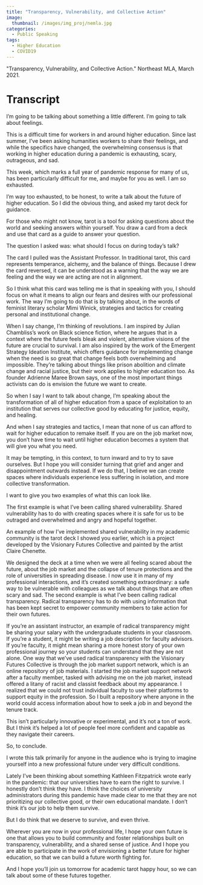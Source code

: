 ```yaml
---
title: "Transparency, Vulnerability, and Collective Action"
image: 
  thumbnail: /images/img_proj/nemla.jpg
categories:
  - Public Speaking
tags:
  - Higher Education
  - COVID19
---
```


"Transparency, Vulnerability, and Collective Action." Northeast MLA, March 2021.

# Transcript

I’m going to be talking about something a little different. I’m going to talk about feelings.

This is a difficult time for workers in and around higher education. Since last summer, I’ve been 
asking humanities workers to share their feelings, and while the specifics have changed, the 
overwhelming consensus is that working in higher education during a pandemic is exhausting, 
scary, outrageous, and sad.

This week, which marks a full year of pandemic response for many of us, has been particularly difficult for me, and maybe for you as well. I am so exhausted.

I’m way too exhausted, to be honest, to write a talk about the future of higher education. So I did the obvious thing, and asked my tarot deck for guidance.

For those who might not know, tarot is a tool for asking questions about the world and seeking answers within yourself. You draw a card from a deck and use that card as a guide to answer your question.

The question I asked was: what should I focus on during today’s talk?

The card I pulled was the Assistant Professor. In traditional tarot, this card represents temperance, alchemy, and the balance of things. Because I drew the card reversed, it can be understood as a warning that the way we are feeling and the way we are acting are not in alignment.

So I think what this card was telling me is that in speaking with you, I should focus on what it means to align our fears and desires with our professional work. The way I’m going to do that is by talking about, in the words of feminist literary scholar Mimi Winick, strategies and tactics for creating personal and institutional change.

When I say change, I’m thinking of revolutions. I am inspired by Julian Chambliss’s work on Black science fiction, where he argues that in a context where the future feels bleak and violent, alternative visions of the future are crucial to survival. I am also inspired by the work of the Emergent Strategy Ideation Institute, which offers guidance for implementing change when the need is so great that change feels both overwhelming and impossible. They’re talking about things like prison abolition and climate change and racial justice, but their work applies to higher education too. As founder Adrienne Maree Brown says, one of the most important things activists can do is envision the future we want to create.

So when I say I want to talk about change, I’m speaking about the transformation of all of higher education from a space of exploitation to an institution that serves our collective good by educating for justice, equity, and healing.

And when I say strategies and tactics, I mean that none of us can afford to wait for higher education to remake itself. If you are on the job market now, you don’t have time to wait until higher education becomes a system that will give you what you need.

It may be tempting, in this context, to turn inward and to try to save ourselves. But I hope you will consider turning that grief and anger and disappointment outwards instead.
If we do that, I believe we can create spaces where individuals experience less suffering in isolation, and more collective transformation.

I want to give you two examples of what this can look like.

The first example is what I’ve been calling shared vulnerability. Shared vulnerability has to do with creating spaces where it is safe for us to be outraged and overwhelmed and angry and hopeful together.

An example of how I’ve implemented shared vulnerability in my academic community is the tarot deck I showed you earlier, which is a project developed by the Visionary Futures Collective and painted by the artist Claire Chenette.

We designed the deck at a time when we were all feeling scared about the future, about the job market and the collapse of tenure protections and the role of universities in spreading disease. I now use it in many of my professional interactions, and it’s created something extraordinary: a safe way to be vulnerable with colleagues as we talk about things that are often scary and sad. The second example is what I’ve been calling radical transparency. Radical transparency has to do with using information that has been kept secret to empower community members to take action for their own futures.

If you’re an assistant instructor, an example of radical transparency might be sharing your salary with the undergraduate students in your classroom. If you’re a student, it might be writing a job
description for faculty advisors. If you’re faculty, it might mean sharing a more honest story of your own professional journey so your students can understand that they are not alone. One way that we’ve used radical transparency with the Visionary Futures Collective is through the job market support network, which is an online repository of job materials. I started the job market support network after a faculty member, tasked with advising me on the job market, instead offered a litany of racist and classist feedback about my appearance. I realized that we could not trust individual faculty to use their platforms to support equity in the profession. So I built a repository where anyone in the world could access information about how to seek a job in and beyond the tenure track.

This isn’t particularly innovative or experimental, and it’s not a ton of work. But I think it’s helped a lot of people feel more confident and capable as they navigate their careers.

So, to conclude.

I wrote this talk primarily for anyone in the audience who is trying to imagine yourself into a new professional future under very difficult conditions.

Lately I’ve been thinking about something Kathleen Fitzpatrick wrote early in the pandemic: that our universities have to earn the right to survive. I honestly don’t think they have. I think the choices of university administrators during this pandemic have made clear to me that they are not prioritizing our collective good, or their own educational mandate. I don’t think it’s our job to help them survive.

But I do think that we deserve to survive, and even thrive.

Wherever you are now in your professional life, I hope your own future is one that allows you to build community and foster relationships built on transparency, vulnerability, and a shared sense of justice. And I hope you are able to participate in the work of envisioning a better future for higher education, so that we can build a future worth fighting for.

And I hope you’ll join us tomorrow for academic tarot happy hour, so we can talk about some of these futures together.